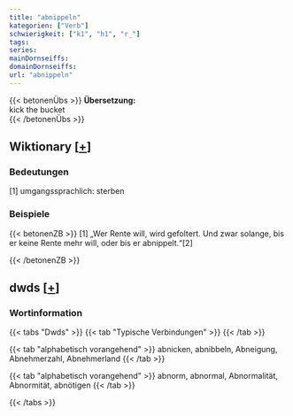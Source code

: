```yaml
---
title: "abnippeln"
kategorien: ["Verb"]
schwierigkeit: ["k1", "h1", "r_"]
tags:
series:
mainDornseiffs:
domainDornseiffs:
url: "abnippeln"
---
```


{{< betonenÜbs >}}
**Übersetzung:**  
kick the bucket  
{{< /betonenÜbs >}}

## Wiktionary [[+](https://de.wiktionary.org/wiki/abnippeln)]

### Bedeutungen
[1] umgangssprachlich: sterben  

### Beispiele
{{< betonenZB >}}
[1] „Wer Rente will, wird gefoltert. Und zwar solange, bis er keine Rente mehr will, oder bis er abnippelt.“[2]  

{{< /betonenZB >}}


## dwds [[+](https://www.dwds.de/wb/abnippeln)]

### Wortinformation
{{< tabs "Dwds" >}}
{{< tab "Typische Verbindungen" >}}
{{< /tab >}}

{{< tab "alphabetisch vorangehend" >}}
abnicken, abnibbeln, Abneigung, Abnehmerzahl, Abnehmerland
{{< /tab >}}

{{< tab "alphabetisch vorangehend" >}}
abnorm, abnormal, Abnormalität, Abnormität, abnötigen
{{< /tab >}}

{{< /tabs >}}

